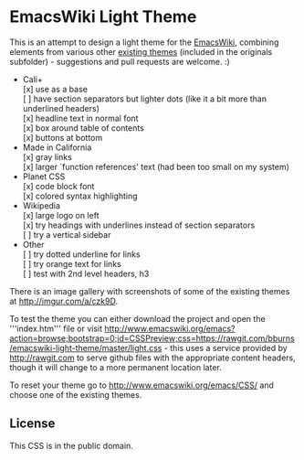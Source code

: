 
EmacsWiki Light Theme
=====================

This is an attempt to design a light theme for the [EmacsWiki](http://emacswiki.org), combining elements from various other [existing themes](http://emacswiki.org/emacs/CSS) (included in the originals subfolder) - suggestions and pull requests are welcome. :)

* Cali+  
 [x] use as a base  
 [ ] have section separators but lighter dots (like it a bit more than underlined headers)  
 [x] headline text in normal font  
 [x] box around table of contents  
 [x] buttons at bottom  
* Made in California  
 [x] gray links  
 [x] larger `function references' text (had been too small on my system)  
* Planet CSS  
 [x] code block font  
 [x] colored syntax highlighting  
* Wikipedia  
 [x] large logo on left  
 [x] try headings with underlines instead of section separators  
 [ ] try a vertical sidebar  
* Other  
 [ ] try dotted underline for links  
 [ ] try orange text for links  
 [ ] test with 2nd level headers, h3  
 
There is an image gallery with screenshots of some of the existing themes at http://imgur.com/a/czk9D. 

To test the theme you can either download the project and open the '''index.htm''' file or visit  http://www.emacswiki.org/emacs?action=browse;bootstrap=0;id=CSSPreview;css=https://rawgit.com/bburns/emacswiki-light-theme/master/light.css - this uses a service provided by http://rawgit.com to serve github files with the appropriate content headers, though it will change to a more permanent location later. 

To reset your theme go to http://www.emacswiki.org/emacs/CSS/ and choose one of the existing themes. 


License
-------

This CSS is in the public domain. 

